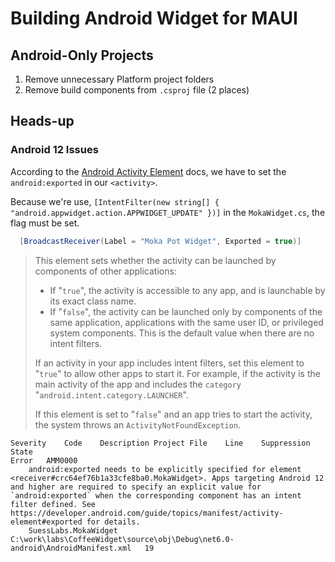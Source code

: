# Building Android Widget for MAUI

## Android-Only Projects

1. Remove unnecessary Platform project folders
2. Remove build components from `.csproj` file (2 places)

## Heads-up

### Android 12 Issues

According to the [Android Activity Element](https://developer.android.com/guide/topics/manifest/activity-element#exported) docs, we have to set the `android:exported` in our `<activity>`.

Because we're use, `[IntentFilter(new string[] { "android.appwidget.action.APPWIDGET_UPDATE" })]` in the `MokaWidget.cs`, the flag must be set.

```cs
  [BroadcastReceiver(Label = "Moka Pot Widget", Exported = true)]
```

> This element sets whether the activity can be launched by components of other applications:
>
> * If "`true`", the activity is accessible to any app, and is launchable by its exact class name.
> * If "`false`", the activity can be launched only by components of the same application, applications with the same user ID, or privileged system components. This is the default value when there are no intent filters.
>
> If an activity in your app includes intent filters, set this element to "`true`" to allow other apps to start it. For example, if the activity is the main activity of the app and includes the `category` "`android.intent.category.LAUNCHER`".
>
> If this element is set to "`false`" and an app tries to start the activity, the system throws an `ActivityNotFoundException`.


```text
Severity	Code	Description	Project	File	Line	Suppression State
Error	AMM0000
	android:exported needs to be explicitly specified for element <receiver#crc64ef76b1a33cfe8ba0.MokaWidget>. Apps targeting Android 12 and higher are required to specify an explicit value for `android:exported` when the corresponding component has an intent filter defined. See https://developer.android.com/guide/topics/manifest/activity-element#exported for details.
	SuessLabs.MokaWidget	C:\work\labs\CoffeeWidget\source\obj\Debug\net6.0-android\AndroidManifest.xml	19
```
